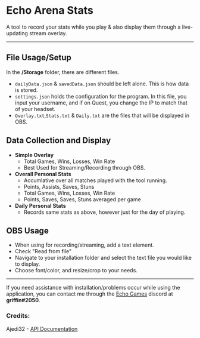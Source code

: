 # Echo Arena Stats
A tool to record your stats while you play & also display them through a live-updating stream overlay. 
***
## File Usage/Setup
In the **/Storage** folder, there are different files. 
* `dailyData.json` & `savedData.json` should be left alone. This is how data is stored. 
* `settings.json` holds the configuration for the program. In this file, you input your username, and if on Quest, you change the IP to match that of your headset. 
* `Overlay.txt`,`Stats.txt` & `Daily.txt` are the files that will be displayed in OBS. 

## Data Collection and Display
* **Simple Overlay**
  * Total Games, Wins, Losses, Win Rate
  * Best Used for Streaming/Recording through OBS.   
* **Overall Personal Stats**
  * Accumlative over all matches played with the tool running.
  * Points, Assists, Saves, Stuns
  * Total Games, Wins, Losses, Win Rate
  * Points, Saves, Saves, Stuns averaged per game
* **Daily Personal Stats**
  * Records same stats as above, however just for the day of playing.
 
 ## OBS Usage
 * When using for recording/streaming, add a text element.
 * Check "Read from file"
 * Navigate to your installation folder and select the text file you would like to display. 
 * Choose font/color, and resize/crop to your needs. 


***
If you need assistance with installation/problems occur while using the application, you can contact me through the [Echo Games](https://discord.gg/echogames) discord at **griffin#2050**. 


### Credits: 
Ajedi32 - [API Documentation](https://github.com/Ajedi32/echovr_api_docs)
